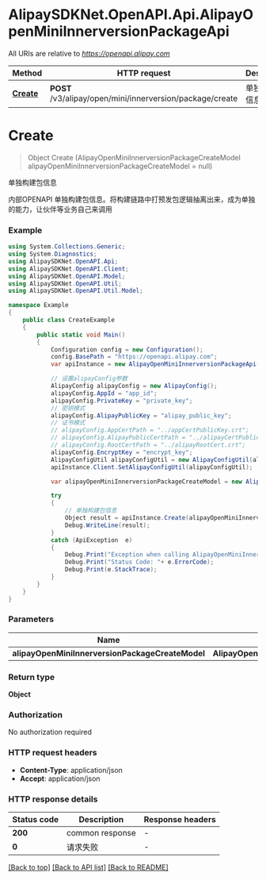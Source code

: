 # AlipaySDKNet.OpenAPI.Api.AlipayOpenMiniInnerversionPackageApi

All URIs are relative to *https://openapi.alipay.com*

Method | HTTP request | Description
------------- | ------------- | -------------
[**Create**](AlipayOpenMiniInnerversionPackageApi.md#create) | **POST** /v3/alipay/open/mini/innerversion/package/create | 单独构建包信息


<a name="create"></a>
# **Create**
> Object Create (AlipayOpenMiniInnerversionPackageCreateModel alipayOpenMiniInnerversionPackageCreateModel = null)

单独构建包信息

内部OPENAPI 单独构建包信息。将构建链路中打预发包逻辑抽离出来，成为单独的能力，让伙伴等业务自己来调用

### Example
```csharp
using System.Collections.Generic;
using System.Diagnostics;
using AlipaySDKNet.OpenAPI.Api;
using AlipaySDKNet.OpenAPI.Client;
using AlipaySDKNet.OpenAPI.Model;
using AlipaySDKNet.OpenAPI.Util;
using AlipaySDKNet.OpenAPI.Util.Model;

namespace Example
{
    public class CreateExample
    {
        public static void Main()
        {
            Configuration config = new Configuration();
            config.BasePath = "https://openapi.alipay.com";
            var apiInstance = new AlipayOpenMiniInnerversionPackageApi(config);

            // 设置alipayConfig参数
            AlipayConfig alipayConfig = new AlipayConfig();
            alipayConfig.AppId = "app_id";
            alipayConfig.PrivateKey = "private_key";
            // 密钥模式
            alipayConfig.AlipayPublicKey = "alipay_public_key";
            // 证书模式
            // alipayConfig.AppCertPath = "../appCertPublicKey.crt";
            // alipayConfig.AlipayPublicCertPath = "../alipayCertPublicKey_RSA2.crt";
            // alipayConfig.RootCertPath = "../alipayRootCert.crt";
            alipayConfig.EncryptKey = "encrypt_key";
            AlipayConfigUtil alipayConfigUtil = new AlipayConfigUtil(alipayConfig);
            apiInstance.Client.SetAlipayConfigUtil(alipayConfigUtil);

            var alipayOpenMiniInnerversionPackageCreateModel = new AlipayOpenMiniInnerversionPackageCreateModel(); // AlipayOpenMiniInnerversionPackageCreateModel |  (optional) 

            try
            {
                // 单独构建包信息
                Object result = apiInstance.Create(alipayOpenMiniInnerversionPackageCreateModel);
                Debug.WriteLine(result);
            }
            catch (ApiException  e)
            {
                Debug.Print("Exception when calling AlipayOpenMiniInnerversionPackageApi.Create: " + e.Message );
                Debug.Print("Status Code: "+ e.ErrorCode);
                Debug.Print(e.StackTrace);
            }
        }
    }
}
```

### Parameters

Name | Type | Description  | Notes
------------- | ------------- | ------------- | -------------
 **alipayOpenMiniInnerversionPackageCreateModel** | **AlipayOpenMiniInnerversionPackageCreateModel**|  | [optional] 

### Return type

**Object**

### Authorization

No authorization required

### HTTP request headers

 - **Content-Type**: application/json
 - **Accept**: application/json


### HTTP response details
| Status code | Description | Response headers |
|-------------|-------------|------------------|
| **200** | common response |  -  |
| **0** | 请求失败 |  -  |

[[Back to top]](#) [[Back to API list]](../README.md#documentation-for-api-endpoints) [[Back to README]](../README.md)

